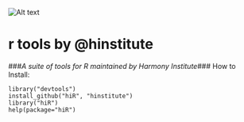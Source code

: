 ![Alt text](http://dl.dropbox.com/u/6535582/HI_Files/hiR/hidatalab.jpg)
# r tools by @hinstitute #
###_A suite of tools for R maintained by Harmony Institute_###
How to Install:

	library("devtools")
	install_github("hiR", "hinstitute")
	library("hiR")
	help(package="hiR")

